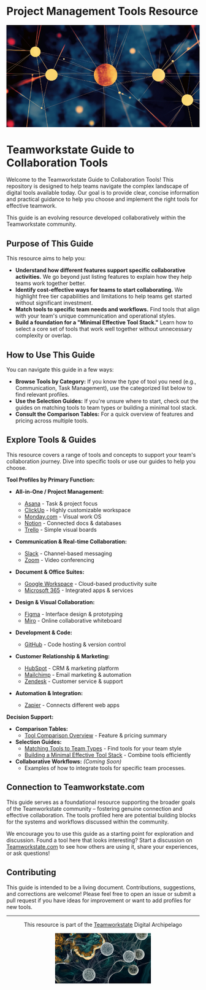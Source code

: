 # Project Management Tools Resource

<p align="center">
  <img src="./images/myimages/DotsBlueBackgroundTWS%20(Medium)%20(Small).png" alt="Teamworkstate Digital Archipelago Visualization" width="700">
</p>

# Teamworkstate Guide to Collaboration Tools

Welcome to the Teamworkstate Guide to Collaboration Tools! This repository is designed to help teams navigate the complex landscape of digital tools available today. Our goal is to provide clear, concise information and practical guidance to help you choose and implement the right tools for effective teamwork.

This guide is an evolving resource developed collaboratively within the Teamworkstate community.

## Purpose of This Guide

This resource aims to help you:

*   **Understand how different features support specific collaborative activities.** We go beyond just listing features to explain how they help teams work together better.
*   **Identify cost-effective ways for teams to start collaborating.** We highlight free tier capabilities and limitations to help teams get started without significant investment.
*   **Match tools to specific team needs and workflows.** Find tools that align with your team's unique communication and operational styles.
*   **Build a foundation for a "Minimal Effective Tool Stack."** Learn how to select a core set of tools that work well together without unnecessary complexity or overlap.

## How to Use This Guide

You can navigate this guide in a few ways:

*   **Browse Tools by Category:** If you know the *type* of tool you need (e.g., Communication, Task Management), use the categorized list below to find relevant profiles.
*   **Use the Selection Guides:** If you're unsure where to start, check out the guides on matching tools to team types or building a minimal tool stack.
*   **Consult the Comparison Tables:** For a quick overview of features and pricing across multiple tools.

## Explore Tools & Guides

This resource covers a range of tools and concepts to support your team's collaboration journey. Dive into specific tools or use our guides to help you choose.

**Tool Profiles by Primary Function:**

*   **All-in-One / Project Management:**
    *   [Asana](./tools-by-category/asana.md) - Task & project focus
    *   [ClickUp](./tools-by-category/clickup.md) - Highly customizable workspace
    *   [Monday.com](./tools-by-category/monday-com.md) - Visual work OS
    *   [Notion](./tools-by-category/notion.md) - Connected docs & databases
    *   [Trello](./tools-by-category/trello.md) - Simple visual boards

*   **Communication & Real-time Collaboration:**
    *   [Slack](./tools-by-category/slack.md) - Channel-based messaging
    *   [Zoom](./tools-by-category/zoom.md) - Video conferencing

*   **Document & Office Suites:**
    *   [Google Workspace](./tools-by-category/google-workspace.md) - Cloud-based productivity suite
    *   [Microsoft 365](./tools-by-category/microsoft-365.md) - Integrated apps & services

*   **Design & Visual Collaboration:**
    *   [Figma](./tools-by-category/figma.md) - Interface design & prototyping
    *   [Miro](./tools-by-category/miro.md) - Online collaborative whiteboard

*   **Development & Code:**
    *   [GitHub](./tools-by-category/github.md) - Code hosting & version control

*   **Customer Relationship & Marketing:**
    *   [HubSpot](./tools-by-category/hubspot.md) - CRM & marketing platform
    *   [Mailchimp](./tools-by-category/mailchimp.md) - Email marketing & automation
    *   [Zendesk](./tools-by-category/zendesk.md) - Customer service & support

*   **Automation & Integration:**
    *   [Zapier](./tools-by-category/zapier.md) - Connects different web apps

**Decision Support:**

*   **Comparison Tables:**
    *   [Tool Comparison Overview](./comparison-tables/tool-comparison.md) - Feature & pricing summary
*   **Selection Guides:**
    *   [Matching Tools to Team Types](./selection-guides/matching-tools-to-team-types.md) - Find tools for your team style
    *   [Building a Minimal Effective Tool Stack](./selection-guides/minimal-effective-tool-stack.md) - Combine tools efficiently
*   **Collaborative Workflows:** *(Coming Soon)*
    *   Examples of how to integrate tools for specific team processes.

## Connection to Teamworkstate.com

This guide serves as a foundational resource supporting the broader goals of the Teamworkstate community – fostering genuine connection and effective collaboration. The tools profiled here are potential building blocks for the systems and workflows discussed within the community.

We encourage you to use this guide as a starting point for exploration and discussion. Found a tool here that looks interesting? Start a discussion on [Teamworkstate.com](https://teamworkstate.com/) to see how others are using it, share your experiences, or ask questions!

## Contributing

This guide is intended to be a living document. Contributions, suggestions, and corrections are welcome! Please feel free to open an issue or submit a pull request if you have ideas for improvement or want to add profiles for new tools.

---

<p align="center">This resource is part of the <a href="https://teamworkstate.com">Teamworkstate</a> Digital Archipelago</p>
<p align="center"><img src="./images/myimages/Islands_TWS%20(Small).png" width="250" alt="Digital Archipelago Visualization"></p>
